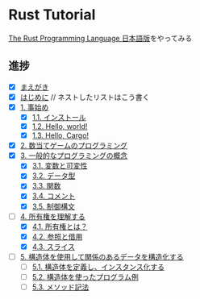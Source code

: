 # Rust Tutorial

[The Rust Programming Language 日本語版](https://doc.rust-jp.rs/book-ja/title-page.html)をやってみる

## 進捗

- [x] [まえがき](https://doc.rust-jp.rs/book-ja/foreword.html)
- [x] [はじめに](https://doc.rust-jp.rs/book-ja/ch00-00-introduction.html)
      // ネストしたリストはこう書く
- [x] [1. 事始め](https://doc.rust-jp.rs/book-ja/ch01-00-getting-started.html)
  - [x] [1.1. インストール](https://doc.rust-jp.rs/book-ja/ch01-01-installation.html)
  - [x] [1.2. Hello, world!](https://doc.rust-jp.rs/book-ja/ch01-02-hello-world.html)
  - [x] [1.3. Hello, Cargo!](https://doc.rust-jp.rs/book-ja/ch01-03-hello-cargo.html)
- [x] [2. 数当てゲームのプログラミング](https://doc.rust-jp.rs/book-ja/ch02-00-guessing-game-tutorial.html)
- [x] [3. 一般的なプログラミングの概念](https://doc.rust-jp.rs/book-ja/ch03-00-common-programming-concepts.html)
  - [x] [3.1. 変数と可変性](https://doc.rust-jp.rs/book-ja/ch03-01-variables-and-mutability.html)
  - [x] [3.2. データ型](https://doc.rust-jp.rs/book-ja/ch03-02-data-types.html)
  - [x] [3.3. 関数](https://doc.rust-jp.rs/book-ja/ch03-03-how-functions-work.html)
  - [x] [3.4. コメント](https://doc.rust-jp.rs/book-ja/ch03-04-comments.html)
  - [x] [3.5. 制御構文](https://doc.rust-jp.rs/book-ja/ch03-05-control-flow.html)
- [ ] [4. 所有権を理解する](https://doc.rust-jp.rs/book-ja/ch04-00-understanding-ownership.html)
  - [x] [4.1. 所有権とは？](https://doc.rust-jp.rs/book-ja/ch04-01-what-is-ownership.html)
  - [x] [4.2. 参照と借用](https://doc.rust-jp.rs/book-ja/ch04-02-references-and-borrowing.html)
  - [x] [4.3. スライス](https://doc.rust-jp.rs/book-ja/ch04-03-slices.html)
- [ ] [5. 構造体を使用して関係のあるデータを構造化する](https://doc.rust-jp.rs/book-ja/ch05-00-structs.html)
  - [ ] [5.1. 構造体を定義し、インスタンス化する](https://doc.rust-jp.rs/book-ja/ch05-01-defining-structs.html)
  - [ ] [5.2. 構造体を使ったプログラム例](https://doc.rust-jp.rs/book-ja/ch05-02-example-structs.html)
  - [ ] [5.3. メソッド記法](https://doc.rust-jp.rs/book-ja/ch05-03-method-syntax.html)
